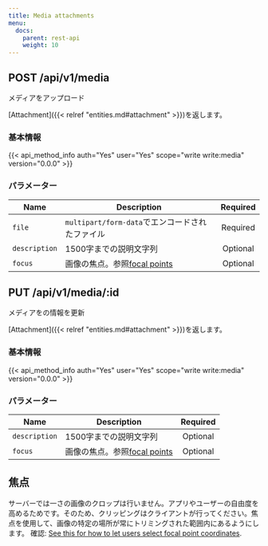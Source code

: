 ```yaml
---
title: Media attachments
menu:
  docs:
    parent: rest-api
    weight: 10
---
```


## POST /api/v1/media

メディアをアップロード

[Attachment]({{< relref "entities.md#attachment" >}})を返します。

### 基本情報

{{< api_method_info auth="Yes" user="Yes" scope="write write:media" version="0.0.0" >}}

### パラメーター

|Name|Description|Required|
|----|-----------|:------:|
| `file` | `multipart/form-data`でエンコードされたファイル | Required |
| `description` | 1500字までの説明文字列 | Optional |
| `focus` | 画像の焦点。参照[focal points](#focal-points) | Optional |

## PUT /api/v1/media/:id

メディアをの情報を更新

[Attachment]({{< relref "entities.md#attachment" >}})を返します。

### 基本情報

{{< api_method_info auth="Yes" user="Yes" scope="write write:media" version="0.0.0" >}}

### パラメーター

|Name|Description|Required|
|----|-----------|:------:|
| `description` | 1500字までの説明文字列 | Optional |
| `focus` | 画像の焦点。参照[focal points](#focal-points) | Optional |

## 焦点

サーバーでは一さの画像のクロップは行いません。アプリやユーザーの自由度を高めるためです。そのため、クリッピングはクライアントが行ってください。焦点を使用して、画像の特定の場所が常にトリミングされた範囲内にあるようにします。
確認: [See this for how to let users select focal point coordinates](https://github.com/jonom/jquery-focuspoint#1-calculate-your-images-focus-point).
